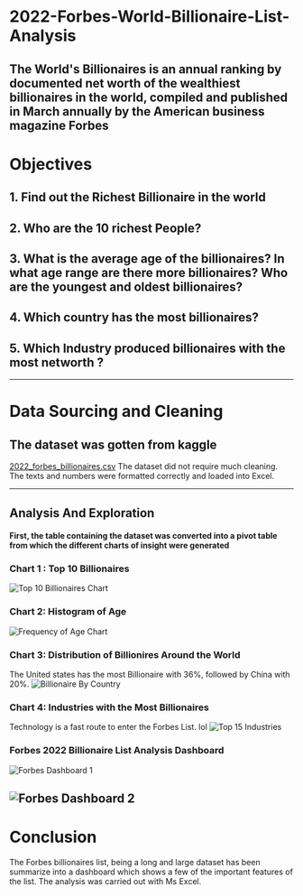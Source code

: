# 2022-Forbes-World-Billionaire-List-Analysis
The World's Billionaires is an annual ranking by documented net worth of the wealthiest billionaires in the world, compiled and published in March annually by the American business magazine Forbes
---
# Objectives
## 1. Find out the Richest Billionaire in the world
## 2. Who are the 10 richest People?
## 3. What is the average age of the billionaires? In what age range are there more billionaires? Who are the youngest and oldest billionaires?
## 4. Which country has the most billionaires?
## 5. Which Industry produced billionaires with the most networth ?
---
# Data Sourcing and Cleaning
## The dataset was gotten from kaggle 
[2022_forbes_billionaires.csv](https://github.com/Jadesola-fawibe/2022-Forbes-World-Billionaire-List-Analysis/files/9386838/2022_forbes_billionaires.csv)
The dataset did not require much cleaning. The texts and numbers were formatted correctly and loaded into Excel.

---
## Analysis And Exploration
#### First, the table containing the dataset was converted into a pivot table from which the different charts of insight were generated
### Chart 1 : Top 10 Billionaires
![Top 10 Billionaires Chart](https://user-images.githubusercontent.com/107186855/185738088-ab3f3db4-52b2-4a00-a576-ddf3afb98415.png)
### Chart 2: Histogram of Age
![Frequency of Age Chart](https://user-images.githubusercontent.com/107186855/185738260-7596d756-c9f4-4b4d-9f25-e180afcd1ca8.png)
### Chart 3: Distribution of Billionires Around the World
The United states has the most Billionaire with 36%, followed by China with 20%.
![Billionaire By Country](https://user-images.githubusercontent.com/107186855/185738284-b934eb04-103a-4af4-9cf7-ff16f31e6804.png)
### Chart 4: Industries with the Most Billionaires
Technology is a fast route to enter the Forbes List. lol
![Top 15 Industries](https://user-images.githubusercontent.com/107186855/185738305-3861502d-a563-4343-af21-a788308cd0e6.png)
### Forbes 2022 Billionaire List Analysis Dashboard
![Forbes Dashboard 1](https://user-images.githubusercontent.com/107186855/185738448-c31ff7a4-f736-4bb5-af38-babcd3421751.png)

![Forbes Dashboard 2](https://user-images.githubusercontent.com/107186855/185738457-07b5461e-c687-497c-885f-9f697bf08780.png)
---
# Conclusion
The Forbes billionaires list, being a long and large dataset has been summarize into a dashboard which shows a few of the important features of the list. The analysis was carried out with Ms Excel. 

